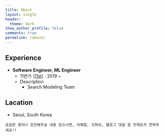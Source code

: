 ```yaml
---
title: About
layout: single
header:
  theme: dark
show_author_profile: false
comments: true
permalink: /about/
---
```

## Experience 

- **Software Engineer, ML Engineer**
    - 11번가 ([11st](https://www.11stcorp.com/)) : 2019 ~ 
    - Description
        - Search Modeling Team 

<div style="text-align: center;"><div class="github-card" data-github="JINSU-l" data-height="317" data-full-width-responsive="100%" data-theme="medium"></div>
<script src="//cdn.jsdelivr.net/github-cards/latest/widget.js"></script></div>

## Lacation
* Seoul, South Korea

  
  
```
궁금한 점이나 조언해주실 내용 있으시면, 이메일, 깃허브, 블로그 댓글 등 언제든지 연락주세요!!
```